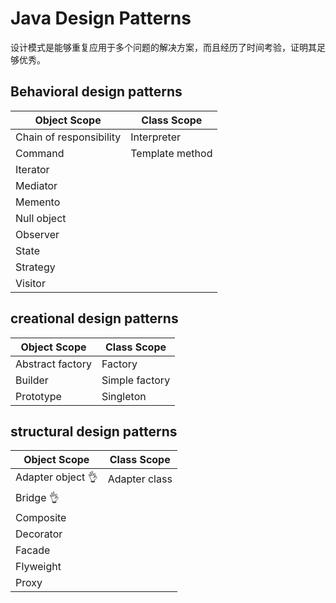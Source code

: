 # Java Design Patterns
设计模式是能够重复应用于多个问题的解决方案，而且经历了时间考验，证明其足够优秀。

## Behavioral design patterns

|Object Scope|Class Scope|
|---|---|
|Chain of responsibility|Interpreter |
|Command|Template method|
|Iterator| |
|Mediator| |
|Memento| |
|Null object| |
|Observer| |
|State| |
|Strategy| |
|Visitor| |

## creational design patterns
|Object Scope|Class Scope|
|---|---|
|Abstract factory|Factory |
|Builder|Simple factory|
|Prototype|Singleton|

## structural design patterns
|Object Scope|Class Scope|
|---|---|
|Adapter object 👌 |Adapter class |
|Bridge 👌| |
|Composite| |
|Decorator| |
|Facade| |
|Flyweight| |
|Proxy| |

